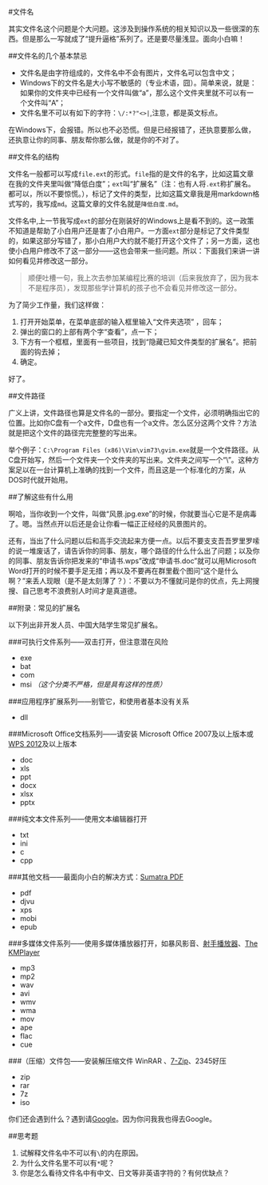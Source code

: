 #文件名

其实文件名这个问题是个大问题。这涉及到操作系统的相关知识以及一些很深的东西。但是那么一写就成了“提升逼格”系列了。还是要尽量浅显。面向小白嘛！

##文件名的几个基本禁忌

- 文件名是由字符组成的，文件名中不会有图片，文件名可以包含中文；
- Windows下的文件名是大小写不敏感的（专业术语，囧）。简单来说，就是：如果你的文件夹中已经有一个文件叫做“a”，那么这个文件夹里就不可以有一个文件叫“A”；
- 文件名里不可以有如下的字符：`\/:*?"<>|`,注意，都是英文标点。

在Windows下，会报错。所以也不必恐慌。但是已经报错了，还执意要那么做，还执意让你的同事、朋友帮你那么做，就是你的不对了。

##文件名的结构

文件名一般都可以写成`file.ext`的形式。`file`指的是文件的名字，比如这篇文章在我的文件夹里叫做“降低白度”；`ext`叫“扩展名”（注：也有人将`.ext`称扩展名。都可以，所以不要惊慌。），标记了文件的类型，比如这篇文章我是用markdown格式写的，我写成`md`。这篇文章的文件名就是`降低白度.md`。

文件名中,上一节我写成`ext`的部分在刚装好的Windows上是看不到的。这一政策不知道是帮助了小白用户还是害了小白用户。一方面`ext`部分是标记了文件类型的，如果这部分写错了，那小白用户大约就不能打开这个文件了；另一方面，这也使小白用户修改不了这一部分——这也会带来一些问题。所以：下面我们来讲一讲如何看见并修改这一部分。

> 顺便吐槽一句，我上次去参加某编程比赛的培训（后来我放弃了，因为我本不是程序员），发现那些学计算机的孩子也不会看见并修改这一部分。

为了简少工作量，我们这样做：

1. 打开开始菜单，在菜单底部的输入框里输入“文件夹选项” ，回车；
2. 弹出的窗口的上部有两个字“查看”，点一下；
3. 下方有一个框框，里面有一些项目，找到“隐藏已知文件类型的扩展名”。把前面的钩去掉；
4. 确定。

好了。

##文件路径

广义上讲，文件路径也算是文件名的一部分。要指定一个文件，必须明确指出它的位置。比如你C盘有一个a文件，D盘也有一个a文件。怎么区分这两个文件？方法就是把这个文件的路径完完整整的写出来。

举个例子：`C:\Program Files (x86)\Vim\vim73\gvim.exe`就是一个文件路径。从C盘开始写，然后一个文件夹一个文件夹的写出来。文件夹之间写一个“\”。这种方案足以在一台计算机上准确的找到一个文件，而且这是一个标准化的方案，从DOS时代就开始用。

##了解这些有什么用

啊哈，当你收到一个文件，叫做“风景.jpg.exe”的时候，你就要当心它是不是病毒了。嗯。当然点开以后还是会让你看一幅正正经经的风景图片的。

还有，当出了什么问题以后和高手交流起来方便一点。以后不要支支吾吾罗里罗嗦的说一堆废话了，请告诉你的同事、朋友，哪个路径的什么什么出了问题；以及你的同事、朋友告诉你把发来的“申请书.wps”改成“申请书.doc”就可以用Microsoft Word打开的时候不要手足无措；再以及不要再在群里截个图问“这个是什么啊？”来丢人现眼（是不是太刻薄了？）：不要以为不懂就问是你的优点，先上网搜搜、自己思考不浪费别人时间才是真道德。

##附录：常见的扩展名

以下列出非开发人员、中国大陆学生常见扩展名。

###可执行文件系列——双击打开，但注意潜在风险

- exe
- bat
- com
- msi *（这个分类不严格，但是具有这样的性质）*

###应用程序扩展系列——别管它，和使用者基本没有关系

- dll

###Microsoft Office文档系列——请安装 Microsoft Office 2007及以上版本或 [WPS 2012](http://www.wps.cn/)及以上版本

- doc
- xls
- ppt
- docx
- xlsx
- pptx

###纯文本文件系列——使用文本编辑器打开

- txt
- ini
- c
- cpp

###其他文档——最面向小白的解决方式：[Sumatra PDF](http://blog.kowalczyk.info/software/sumatrapdf/download-free-pdf-viewer-cn.html)

- pdf
- djvu
- xps
- mobi
- epub

###多媒体文件系列——使用多媒体播放器打开，如暴风影音、[射手播放器](http://www.splayer.org/)、[The KMPlayer](http://www.kmplayer.cn/)

- mp3
- mp2
- wav
- avi
- wmv
- wma
- mov
- ape
- flac
- cue

###（压缩）文件包——安装解压缩文件 WinRAR 、[7-Zip](http://www.7-zip.org/)、2345好压

- zip
- rar
- 7z
- iso

你们还会遇到什么？遇到请[Google](https://www.google.com.hk/)。因为你问我我也得去Google。

##思考题

1. 试解释文件名中不可以有`\`的内在原因。
2. 为什么文件名里不可以有`*`呢？
3. 你是怎么看待文件名中有中文、日文等非英语字符的？有何优缺点？

